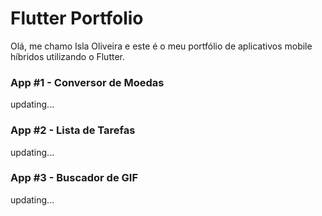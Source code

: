 # Flutter Portfolio

Olá, me chamo Isla Oliveira e este é o meu portfólio de aplicativos mobile híbridos utilizando o Flutter.


### App #1 - Conversor de Moedas

updating...

### App #2 - Lista de Tarefas

updating...

### App #3 - Buscador de GIF

updating...
